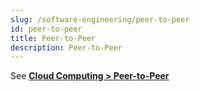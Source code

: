 ```yaml
---
slug: /software-engineering/peer-to-peer
id: peer-to-peer
title: Peer-to-Peer
description: Peer-to-Peer
---
```


See **[Cloud Computing > Peer-to-Peer](/cloud-computing-and-distributed-systems/peer-to-peer)**
